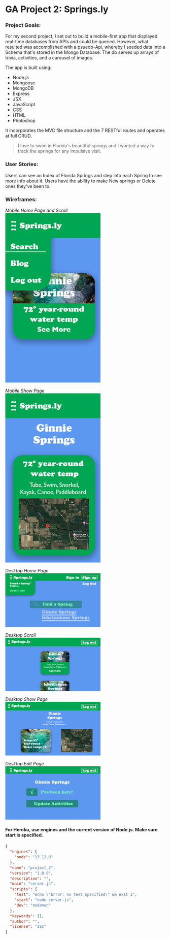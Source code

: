 <h1>GA Project 2: Springs.ly</h1>

<h3>Project Goals:</h3>
<p>For my second project, I set out to build a mobile-first app that displayed real-time databases from APIs and could be queried. However, what resulted was  accomplished with a psuedo-Api, whereby I seeded data into a Schema that's stored in the Mongo Database. The db serves up arrays of trivia, activities, and a carousel of images. 

The app is built using:
* Node.js
* Mongoose
* MongoDB
* Express
* JSX
* JavaScript
* CSS
* HTML
* Photoshop 

It incorporates the MVC file structure and the 7 RESTful routes and operates at full CRUD.
</p>

> I love to swim in Florida's beautiful springs and I wanted a way to track the springs for any impulsive visit. 

<h3>User Stories:</h3>
<p>Users can see an Index of Florida Springs and step into each Spring to see more info about it.
Users have the ability to make New springs or Delete ones they've been to.</p>

<h3>Wireframes:</h3>

_Mobile Home Page and Scroll_
<br />
<img src="./public/img/Wireframes-Project_2/Wireframe_Mobile-Page1.png" width="300"/>

_Mobile Show Page_
<br />
<img src="./public/img/Wireframes-Project_2/Wireframe_Mobile-Show.png" width="300"/>

_Desktop Home Page_
<br />
<img src="./public/img/Wireframes-Project_2/Wireframe_Desktop-Page1.png" width="300"/>

_Desktop Scroll_
<br />
<img src="./public/img/Wireframes-Project_2/Wireframe_Desktop-Page2.png" width="300"/>

_Desktop Show Page_
<br />
<img src="./public/img/Wireframes-Project_2/Wireframe_Desktop-Show.png" width="300"/>

_Desktop Edit Page_
<br />
<img src="./public/img/Wireframes-Project_2/Wireframe_Desktop-Edit.png" width="300"/>


<h4>For Heroku, use engines and the current version of Node.js. Make sure start is specified.</h4>

```json 
{
  "engines": {
    "node": "13.12.0"
  },
  "name": "project_2",
  "version": "1.0.0",
  "description": "",
  "main": "server.js",
  "scripts": {
    "test": "echo \"Error: no test specified\" && exit 1",
    "start": "node server.js",
    "dev": "nodemon"
  },
  "keywords": [],
  "author": "",
  "license": "ISC"
}
```
